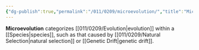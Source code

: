 ```yaml
---
{"dg-publish":true,"permalink":"/011/0209/microevolution/","title":"Microevolution","tags":["BIOL422"],"created":"2024-09-26T15:21:14.000-07:00","updated":"2025-01-22T00:43:49.228-08:00"}
---
```


**Microevolution** categorizes [[011/0209/Evolution\|evolution]] within a [[Species\|species]], such as that caused by [[011/0209/Natural Selection\|natural selection]] or [[Genetic Drift\|genetic drift]].